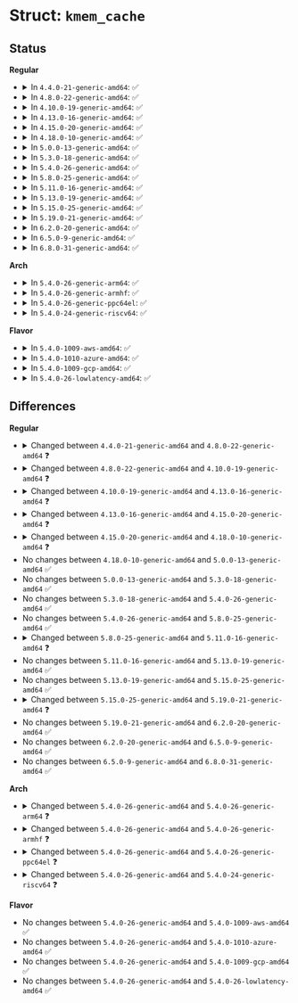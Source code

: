 # Struct: <code>kmem_cache</code>

## Status
<b>Regular</b>
<ul>
<li>
<details>
<summary>In <code>4.4.0-21-generic-amd64</code>: ✅</summary>

```c
struct kmem_cache {
    struct kmem_cache_cpu * cpu_slab;
    long unsigned int flags;
    long unsigned int min_partial;
    int size;
    int object_size;
    int offset;
    int cpu_partial;
    struct kmem_cache_order_objects oo;
    struct kmem_cache_order_objects max;
    struct kmem_cache_order_objects min;
    gfp_t allocflags;
    int refcount;
    void (*)(void *) ctor;
    int inuse;
    int align;
    int reserved;
    const char * name;
    struct list_head list;
    struct kobject kobj;
    struct memcg_cache_params memcg_params;
    int max_attr_size;
    struct kset * memcg_kset;
    int remote_node_defrag_ratio;
    struct kmem_cache_node *[64] node;
}
```
</details>
</li>
<li>
<details>
<summary>In <code>4.8.0-22-generic-amd64</code>: ✅</summary>

```c
struct kmem_cache {
    struct kmem_cache_cpu * cpu_slab;
    long unsigned int flags;
    long unsigned int min_partial;
    int size;
    int object_size;
    int offset;
    int cpu_partial;
    struct kmem_cache_order_objects oo;
    struct kmem_cache_order_objects max;
    struct kmem_cache_order_objects min;
    gfp_t allocflags;
    int refcount;
    void (*)(void *) ctor;
    int inuse;
    int align;
    int reserved;
    const char * name;
    struct list_head list;
    int red_left_pad;
    struct kobject kobj;
    struct memcg_cache_params memcg_params;
    int max_attr_size;
    struct kset * memcg_kset;
    int remote_node_defrag_ratio;
    unsigned int * random_seq;
    struct kmem_cache_node *[64] node;
}
```
</details>
</li>
<li>
<details>
<summary>In <code>4.10.0-19-generic-amd64</code>: ✅</summary>

```c
struct kmem_cache {
    struct kmem_cache_cpu * cpu_slab;
    long unsigned int flags;
    long unsigned int min_partial;
    int size;
    int object_size;
    int offset;
    int cpu_partial;
    struct kmem_cache_order_objects oo;
    struct kmem_cache_order_objects max;
    struct kmem_cache_order_objects min;
    gfp_t allocflags;
    int refcount;
    void (*)(void *) ctor;
    int inuse;
    int align;
    int reserved;
    const char * name;
    struct list_head list;
    int red_left_pad;
    struct kobject kobj;
    struct memcg_cache_params memcg_params;
    int max_attr_size;
    struct kset * memcg_kset;
    int remote_node_defrag_ratio;
    unsigned int * random_seq;
    struct kmem_cache_node *[1024] node;
}
```
</details>
</li>
<li>
<details>
<summary>In <code>4.13.0-16-generic-amd64</code>: ✅</summary>

```c
struct kmem_cache {
    struct kmem_cache_cpu * cpu_slab;
    long unsigned int flags;
    long unsigned int min_partial;
    int size;
    int object_size;
    int offset;
    int cpu_partial;
    struct kmem_cache_order_objects oo;
    struct kmem_cache_order_objects max;
    struct kmem_cache_order_objects min;
    gfp_t allocflags;
    int refcount;
    void (*)(void *) ctor;
    int inuse;
    int align;
    int reserved;
    int red_left_pad;
    const char * name;
    struct list_head list;
    struct kobject kobj;
    struct work_struct kobj_remove_work;
    struct memcg_cache_params memcg_params;
    int max_attr_size;
    struct kset * memcg_kset;
    int remote_node_defrag_ratio;
    unsigned int * random_seq;
    struct kmem_cache_node *[1024] node;
}
```
</details>
</li>
<li>
<details>
<summary>In <code>4.15.0-20-generic-amd64</code>: ✅</summary>

```c
struct kmem_cache {
    struct kmem_cache_cpu * cpu_slab;
    slab_flags_t flags;
    long unsigned int min_partial;
    int size;
    int object_size;
    int offset;
    int cpu_partial;
    struct kmem_cache_order_objects oo;
    struct kmem_cache_order_objects max;
    struct kmem_cache_order_objects min;
    gfp_t allocflags;
    int refcount;
    void (*)(void *) ctor;
    int inuse;
    int align;
    int reserved;
    int red_left_pad;
    const char * name;
    struct list_head list;
    struct kobject kobj;
    struct work_struct kobj_remove_work;
    struct memcg_cache_params memcg_params;
    int max_attr_size;
    struct kset * memcg_kset;
    long unsigned int random;
    int remote_node_defrag_ratio;
    unsigned int * random_seq;
    struct kmem_cache_node *[1024] node;
}
```
</details>
</li>
<li>
<details>
<summary>In <code>4.18.0-10-generic-amd64</code>: ✅</summary>

```c
struct kmem_cache {
    struct kmem_cache_cpu * cpu_slab;
    slab_flags_t flags;
    long unsigned int min_partial;
    unsigned int size;
    unsigned int object_size;
    unsigned int offset;
    unsigned int cpu_partial;
    struct kmem_cache_order_objects oo;
    struct kmem_cache_order_objects max;
    struct kmem_cache_order_objects min;
    gfp_t allocflags;
    int refcount;
    void (*)(void *) ctor;
    unsigned int inuse;
    unsigned int align;
    unsigned int red_left_pad;
    const char * name;
    struct list_head list;
    struct kobject kobj;
    struct work_struct kobj_remove_work;
    struct memcg_cache_params memcg_params;
    unsigned int max_attr_size;
    struct kset * memcg_kset;
    long unsigned int random;
    unsigned int remote_node_defrag_ratio;
    unsigned int * random_seq;
    unsigned int useroffset;
    unsigned int usersize;
    struct kmem_cache_node *[1024] node;
}
```
</details>
</li>
<li>
<details>
<summary>In <code>5.0.0-13-generic-amd64</code>: ✅</summary>

```c
struct kmem_cache {
    struct kmem_cache_cpu * cpu_slab;
    slab_flags_t flags;
    long unsigned int min_partial;
    unsigned int size;
    unsigned int object_size;
    unsigned int offset;
    unsigned int cpu_partial;
    struct kmem_cache_order_objects oo;
    struct kmem_cache_order_objects max;
    struct kmem_cache_order_objects min;
    gfp_t allocflags;
    int refcount;
    void (*)(void *) ctor;
    unsigned int inuse;
    unsigned int align;
    unsigned int red_left_pad;
    const char * name;
    struct list_head list;
    struct kobject kobj;
    struct work_struct kobj_remove_work;
    struct memcg_cache_params memcg_params;
    unsigned int max_attr_size;
    struct kset * memcg_kset;
    long unsigned int random;
    unsigned int remote_node_defrag_ratio;
    unsigned int * random_seq;
    unsigned int useroffset;
    unsigned int usersize;
    struct kmem_cache_node *[1024] node;
}
```
</details>
</li>
<li>
<details>
<summary>In <code>5.3.0-18-generic-amd64</code>: ✅</summary>

```c
struct kmem_cache {
    struct kmem_cache_cpu * cpu_slab;
    slab_flags_t flags;
    long unsigned int min_partial;
    unsigned int size;
    unsigned int object_size;
    unsigned int offset;
    unsigned int cpu_partial;
    struct kmem_cache_order_objects oo;
    struct kmem_cache_order_objects max;
    struct kmem_cache_order_objects min;
    gfp_t allocflags;
    int refcount;
    void (*)(void *) ctor;
    unsigned int inuse;
    unsigned int align;
    unsigned int red_left_pad;
    const char * name;
    struct list_head list;
    struct kobject kobj;
    struct work_struct kobj_remove_work;
    struct memcg_cache_params memcg_params;
    unsigned int max_attr_size;
    struct kset * memcg_kset;
    long unsigned int random;
    unsigned int remote_node_defrag_ratio;
    unsigned int * random_seq;
    unsigned int useroffset;
    unsigned int usersize;
    struct kmem_cache_node *[1024] node;
}
```
</details>
</li>
<li>
<details>
<summary>In <code>5.4.0-26-generic-amd64</code>: ✅</summary>

```c
struct kmem_cache {
    struct kmem_cache_cpu * cpu_slab;
    slab_flags_t flags;
    long unsigned int min_partial;
    unsigned int size;
    unsigned int object_size;
    unsigned int offset;
    unsigned int cpu_partial;
    struct kmem_cache_order_objects oo;
    struct kmem_cache_order_objects max;
    struct kmem_cache_order_objects min;
    gfp_t allocflags;
    int refcount;
    void (*)(void *) ctor;
    unsigned int inuse;
    unsigned int align;
    unsigned int red_left_pad;
    const char * name;
    struct list_head list;
    struct kobject kobj;
    struct work_struct kobj_remove_work;
    struct memcg_cache_params memcg_params;
    unsigned int max_attr_size;
    struct kset * memcg_kset;
    long unsigned int random;
    unsigned int remote_node_defrag_ratio;
    unsigned int * random_seq;
    unsigned int useroffset;
    unsigned int usersize;
    struct kmem_cache_node *[1024] node;
}
```
</details>
</li>
<li>
<details>
<summary>In <code>5.8.0-25-generic-amd64</code>: ✅</summary>

```c
struct kmem_cache {
    struct kmem_cache_cpu * cpu_slab;
    slab_flags_t flags;
    long unsigned int min_partial;
    unsigned int size;
    unsigned int object_size;
    unsigned int offset;
    unsigned int cpu_partial;
    struct kmem_cache_order_objects oo;
    struct kmem_cache_order_objects max;
    struct kmem_cache_order_objects min;
    gfp_t allocflags;
    int refcount;
    void (*)(void *) ctor;
    unsigned int inuse;
    unsigned int align;
    unsigned int red_left_pad;
    const char * name;
    struct list_head list;
    struct kobject kobj;
    struct work_struct kobj_remove_work;
    struct memcg_cache_params memcg_params;
    unsigned int max_attr_size;
    struct kset * memcg_kset;
    long unsigned int random;
    unsigned int remote_node_defrag_ratio;
    unsigned int * random_seq;
    unsigned int useroffset;
    unsigned int usersize;
    struct kmem_cache_node *[1024] node;
}
```
</details>
</li>
<li>
<details>
<summary>In <code>5.11.0-16-generic-amd64</code>: ✅</summary>

```c
struct kmem_cache {
    struct kmem_cache_cpu * cpu_slab;
    slab_flags_t flags;
    long unsigned int min_partial;
    unsigned int size;
    unsigned int object_size;
    struct reciprocal_value reciprocal_size;
    unsigned int offset;
    unsigned int cpu_partial;
    struct kmem_cache_order_objects oo;
    struct kmem_cache_order_objects max;
    struct kmem_cache_order_objects min;
    gfp_t allocflags;
    int refcount;
    void (*)(void *) ctor;
    unsigned int inuse;
    unsigned int align;
    unsigned int red_left_pad;
    const char * name;
    struct list_head list;
    struct kobject kobj;
    long unsigned int random;
    unsigned int remote_node_defrag_ratio;
    unsigned int * random_seq;
    unsigned int useroffset;
    unsigned int usersize;
    struct kmem_cache_node *[1024] node;
}
```
</details>
</li>
<li>
<details>
<summary>In <code>5.13.0-19-generic-amd64</code>: ✅</summary>

```c
struct kmem_cache {
    struct kmem_cache_cpu * cpu_slab;
    slab_flags_t flags;
    long unsigned int min_partial;
    unsigned int size;
    unsigned int object_size;
    struct reciprocal_value reciprocal_size;
    unsigned int offset;
    unsigned int cpu_partial;
    struct kmem_cache_order_objects oo;
    struct kmem_cache_order_objects max;
    struct kmem_cache_order_objects min;
    gfp_t allocflags;
    int refcount;
    void (*)(void *) ctor;
    unsigned int inuse;
    unsigned int align;
    unsigned int red_left_pad;
    const char * name;
    struct list_head list;
    struct kobject kobj;
    long unsigned int random;
    unsigned int remote_node_defrag_ratio;
    unsigned int * random_seq;
    unsigned int useroffset;
    unsigned int usersize;
    struct kmem_cache_node *[1024] node;
}
```
</details>
</li>
<li>
<details>
<summary>In <code>5.15.0-25-generic-amd64</code>: ✅</summary>

```c
struct kmem_cache {
    struct kmem_cache_cpu * cpu_slab;
    slab_flags_t flags;
    long unsigned int min_partial;
    unsigned int size;
    unsigned int object_size;
    struct reciprocal_value reciprocal_size;
    unsigned int offset;
    unsigned int cpu_partial;
    struct kmem_cache_order_objects oo;
    struct kmem_cache_order_objects max;
    struct kmem_cache_order_objects min;
    gfp_t allocflags;
    int refcount;
    void (*)(void *) ctor;
    unsigned int inuse;
    unsigned int align;
    unsigned int red_left_pad;
    const char * name;
    struct list_head list;
    struct kobject kobj;
    long unsigned int random;
    unsigned int remote_node_defrag_ratio;
    unsigned int * random_seq;
    unsigned int useroffset;
    unsigned int usersize;
    struct kmem_cache_node *[1024] node;
}
```
</details>
</li>
<li>
<details>
<summary>In <code>5.19.0-21-generic-amd64</code>: ✅</summary>

```c
struct kmem_cache {
    struct kmem_cache_cpu * cpu_slab;
    slab_flags_t flags;
    long unsigned int min_partial;
    unsigned int size;
    unsigned int object_size;
    struct reciprocal_value reciprocal_size;
    unsigned int offset;
    unsigned int cpu_partial;
    unsigned int cpu_partial_slabs;
    struct kmem_cache_order_objects oo;
    struct kmem_cache_order_objects min;
    gfp_t allocflags;
    int refcount;
    void (*)(void *) ctor;
    unsigned int inuse;
    unsigned int align;
    unsigned int red_left_pad;
    const char * name;
    struct list_head list;
    struct kobject kobj;
    long unsigned int random;
    unsigned int remote_node_defrag_ratio;
    unsigned int * random_seq;
    unsigned int useroffset;
    unsigned int usersize;
    struct kmem_cache_node *[1024] node;
}
```
</details>
</li>
<li>
<details>
<summary>In <code>6.2.0-20-generic-amd64</code>: ✅</summary>

```c
struct kmem_cache {
    struct kmem_cache_cpu * cpu_slab;
    slab_flags_t flags;
    long unsigned int min_partial;
    unsigned int size;
    unsigned int object_size;
    struct reciprocal_value reciprocal_size;
    unsigned int offset;
    unsigned int cpu_partial;
    unsigned int cpu_partial_slabs;
    struct kmem_cache_order_objects oo;
    struct kmem_cache_order_objects min;
    gfp_t allocflags;
    int refcount;
    void (*)(void *) ctor;
    unsigned int inuse;
    unsigned int align;
    unsigned int red_left_pad;
    const char * name;
    struct list_head list;
    struct kobject kobj;
    long unsigned int random;
    unsigned int remote_node_defrag_ratio;
    unsigned int * random_seq;
    unsigned int useroffset;
    unsigned int usersize;
    struct kmem_cache_node *[1024] node;
}
```
</details>
</li>
<li>
<details>
<summary>In <code>6.5.0-9-generic-amd64</code>: ✅</summary>

```c
struct kmem_cache {
    struct kmem_cache_cpu * cpu_slab;
    slab_flags_t flags;
    long unsigned int min_partial;
    unsigned int size;
    unsigned int object_size;
    struct reciprocal_value reciprocal_size;
    unsigned int offset;
    unsigned int cpu_partial;
    unsigned int cpu_partial_slabs;
    struct kmem_cache_order_objects oo;
    struct kmem_cache_order_objects min;
    gfp_t allocflags;
    int refcount;
    void (*)(void *) ctor;
    unsigned int inuse;
    unsigned int align;
    unsigned int red_left_pad;
    const char * name;
    struct list_head list;
    struct kobject kobj;
    long unsigned int random;
    unsigned int remote_node_defrag_ratio;
    unsigned int * random_seq;
    unsigned int useroffset;
    unsigned int usersize;
    struct kmem_cache_node *[1024] node;
}
```
</details>
</li>
<li>
<details>
<summary>In <code>6.8.0-31-generic-amd64</code>: ✅</summary>

```c
struct kmem_cache {
    struct kmem_cache_cpu * cpu_slab;
    slab_flags_t flags;
    long unsigned int min_partial;
    unsigned int size;
    unsigned int object_size;
    struct reciprocal_value reciprocal_size;
    unsigned int offset;
    unsigned int cpu_partial;
    unsigned int cpu_partial_slabs;
    struct kmem_cache_order_objects oo;
    struct kmem_cache_order_objects min;
    gfp_t allocflags;
    int refcount;
    void (*)(void *) ctor;
    unsigned int inuse;
    unsigned int align;
    unsigned int red_left_pad;
    const char * name;
    struct list_head list;
    struct kobject kobj;
    long unsigned int random;
    unsigned int remote_node_defrag_ratio;
    unsigned int * random_seq;
    unsigned int useroffset;
    unsigned int usersize;
    struct kmem_cache_node *[1024] node;
}
```
</details>
</li>
</ul>
<b>Arch</b>
<ul>
<li>
<details>
<summary>In <code>5.4.0-26-generic-arm64</code>: ✅</summary>

```c
struct kmem_cache {
    struct kmem_cache_cpu * cpu_slab;
    slab_flags_t flags;
    long unsigned int min_partial;
    unsigned int size;
    unsigned int object_size;
    unsigned int offset;
    unsigned int cpu_partial;
    struct kmem_cache_order_objects oo;
    struct kmem_cache_order_objects max;
    struct kmem_cache_order_objects min;
    gfp_t allocflags;
    int refcount;
    void (*)(void *) ctor;
    unsigned int inuse;
    unsigned int align;
    unsigned int red_left_pad;
    const char * name;
    struct list_head list;
    struct kobject kobj;
    struct work_struct kobj_remove_work;
    struct memcg_cache_params memcg_params;
    unsigned int max_attr_size;
    struct kset * memcg_kset;
    long unsigned int random;
    unsigned int remote_node_defrag_ratio;
    unsigned int * random_seq;
    unsigned int useroffset;
    unsigned int usersize;
    struct kmem_cache_node *[64] node;
}
```
</details>
</li>
<li>
<details>
<summary>In <code>5.4.0-26-generic-armhf</code>: ✅</summary>

```c
struct kmem_cache {
    struct kmem_cache_cpu * cpu_slab;
    slab_flags_t flags;
    long unsigned int min_partial;
    unsigned int size;
    unsigned int object_size;
    unsigned int offset;
    unsigned int cpu_partial;
    struct kmem_cache_order_objects oo;
    struct kmem_cache_order_objects max;
    struct kmem_cache_order_objects min;
    gfp_t allocflags;
    int refcount;
    void (*)(void *) ctor;
    unsigned int inuse;
    unsigned int align;
    unsigned int red_left_pad;
    const char * name;
    struct list_head list;
    struct kobject kobj;
    struct work_struct kobj_remove_work;
    struct memcg_cache_params memcg_params;
    unsigned int max_attr_size;
    struct kset * memcg_kset;
    long unsigned int random;
    unsigned int * random_seq;
    unsigned int useroffset;
    unsigned int usersize;
    struct kmem_cache_node *[1] node;
}
```
</details>
</li>
<li>
<details>
<summary>In <code>5.4.0-26-generic-ppc64el</code>: ✅</summary>

```c
struct kmem_cache {
    struct kmem_cache_cpu * cpu_slab;
    slab_flags_t flags;
    long unsigned int min_partial;
    unsigned int size;
    unsigned int object_size;
    unsigned int offset;
    unsigned int cpu_partial;
    struct kmem_cache_order_objects oo;
    struct kmem_cache_order_objects max;
    struct kmem_cache_order_objects min;
    gfp_t allocflags;
    int refcount;
    void (*)(void *) ctor;
    unsigned int inuse;
    unsigned int align;
    unsigned int red_left_pad;
    const char * name;
    struct list_head list;
    struct kobject kobj;
    struct work_struct kobj_remove_work;
    struct memcg_cache_params memcg_params;
    unsigned int max_attr_size;
    struct kset * memcg_kset;
    long unsigned int random;
    unsigned int remote_node_defrag_ratio;
    unsigned int * random_seq;
    unsigned int useroffset;
    unsigned int usersize;
    struct kmem_cache_node *[256] node;
}
```
</details>
</li>
<li>
<details>
<summary>In <code>5.4.0-24-generic-riscv64</code>: ✅</summary>

```c
struct kmem_cache {
    struct kmem_cache_cpu * cpu_slab;
    slab_flags_t flags;
    long unsigned int min_partial;
    unsigned int size;
    unsigned int object_size;
    unsigned int offset;
    unsigned int cpu_partial;
    struct kmem_cache_order_objects oo;
    struct kmem_cache_order_objects max;
    struct kmem_cache_order_objects min;
    gfp_t allocflags;
    int refcount;
    void (*)(void *) ctor;
    unsigned int inuse;
    unsigned int align;
    unsigned int red_left_pad;
    const char * name;
    struct list_head list;
    struct kobject kobj;
    struct work_struct kobj_remove_work;
    struct memcg_cache_params memcg_params;
    unsigned int max_attr_size;
    struct kset * memcg_kset;
    long unsigned int random;
    unsigned int * random_seq;
    unsigned int useroffset;
    unsigned int usersize;
    struct kmem_cache_node *[1] node;
}
```
</details>
</li>
</ul>
<b>Flavor</b>
<ul>
<li>
<details>
<summary>In <code>5.4.0-1009-aws-amd64</code>: ✅</summary>

```c
struct kmem_cache {
    struct kmem_cache_cpu * cpu_slab;
    slab_flags_t flags;
    long unsigned int min_partial;
    unsigned int size;
    unsigned int object_size;
    unsigned int offset;
    unsigned int cpu_partial;
    struct kmem_cache_order_objects oo;
    struct kmem_cache_order_objects max;
    struct kmem_cache_order_objects min;
    gfp_t allocflags;
    int refcount;
    void (*)(void *) ctor;
    unsigned int inuse;
    unsigned int align;
    unsigned int red_left_pad;
    const char * name;
    struct list_head list;
    struct kobject kobj;
    struct work_struct kobj_remove_work;
    struct memcg_cache_params memcg_params;
    unsigned int max_attr_size;
    struct kset * memcg_kset;
    long unsigned int random;
    unsigned int remote_node_defrag_ratio;
    unsigned int * random_seq;
    unsigned int useroffset;
    unsigned int usersize;
    struct kmem_cache_node *[1024] node;
}
```
</details>
</li>
<li>
<details>
<summary>In <code>5.4.0-1010-azure-amd64</code>: ✅</summary>

```c
struct kmem_cache {
    struct kmem_cache_cpu * cpu_slab;
    slab_flags_t flags;
    long unsigned int min_partial;
    unsigned int size;
    unsigned int object_size;
    unsigned int offset;
    unsigned int cpu_partial;
    struct kmem_cache_order_objects oo;
    struct kmem_cache_order_objects max;
    struct kmem_cache_order_objects min;
    gfp_t allocflags;
    int refcount;
    void (*)(void *) ctor;
    unsigned int inuse;
    unsigned int align;
    unsigned int red_left_pad;
    const char * name;
    struct list_head list;
    struct kobject kobj;
    struct work_struct kobj_remove_work;
    struct memcg_cache_params memcg_params;
    unsigned int max_attr_size;
    struct kset * memcg_kset;
    long unsigned int random;
    unsigned int remote_node_defrag_ratio;
    unsigned int * random_seq;
    unsigned int useroffset;
    unsigned int usersize;
    struct kmem_cache_node *[1024] node;
}
```
</details>
</li>
<li>
<details>
<summary>In <code>5.4.0-1009-gcp-amd64</code>: ✅</summary>

```c
struct kmem_cache {
    struct kmem_cache_cpu * cpu_slab;
    slab_flags_t flags;
    long unsigned int min_partial;
    unsigned int size;
    unsigned int object_size;
    unsigned int offset;
    unsigned int cpu_partial;
    struct kmem_cache_order_objects oo;
    struct kmem_cache_order_objects max;
    struct kmem_cache_order_objects min;
    gfp_t allocflags;
    int refcount;
    void (*)(void *) ctor;
    unsigned int inuse;
    unsigned int align;
    unsigned int red_left_pad;
    const char * name;
    struct list_head list;
    struct kobject kobj;
    struct work_struct kobj_remove_work;
    struct memcg_cache_params memcg_params;
    unsigned int max_attr_size;
    struct kset * memcg_kset;
    long unsigned int random;
    unsigned int remote_node_defrag_ratio;
    unsigned int * random_seq;
    unsigned int useroffset;
    unsigned int usersize;
    struct kmem_cache_node *[1024] node;
}
```
</details>
</li>
<li>
<details>
<summary>In <code>5.4.0-26-lowlatency-amd64</code>: ✅</summary>

```c
struct kmem_cache {
    struct kmem_cache_cpu * cpu_slab;
    slab_flags_t flags;
    long unsigned int min_partial;
    unsigned int size;
    unsigned int object_size;
    unsigned int offset;
    unsigned int cpu_partial;
    struct kmem_cache_order_objects oo;
    struct kmem_cache_order_objects max;
    struct kmem_cache_order_objects min;
    gfp_t allocflags;
    int refcount;
    void (*)(void *) ctor;
    unsigned int inuse;
    unsigned int align;
    unsigned int red_left_pad;
    const char * name;
    struct list_head list;
    struct kobject kobj;
    struct work_struct kobj_remove_work;
    struct memcg_cache_params memcg_params;
    unsigned int max_attr_size;
    struct kset * memcg_kset;
    long unsigned int random;
    unsigned int remote_node_defrag_ratio;
    unsigned int * random_seq;
    unsigned int useroffset;
    unsigned int usersize;
    struct kmem_cache_node *[1024] node;
}
```
</details>
</li>
</ul>

## Differences
<b>Regular</b>
<ul>
<li>
<details>
<summary>Changed between <code>4.4.0-21-generic-amd64</code> and <code>4.8.0-22-generic-amd64</code> ❓</summary>
<ul>
<li>
<b>Field added. </b>
<code>int red_left_pad</code>
</li>
<li>
<b>Field added. </b>
<code>unsigned int * random_seq</code>
</li>
</ul>
</details>
</li>
<li>
<details>
<summary>Changed between <code>4.8.0-22-generic-amd64</code> and <code>4.10.0-19-generic-amd64</code> ❓</summary>
<ul>
<li>
<b>Field type changed. </b>
<code>struct kmem_cache_node *[64] node</code> ➡️ <code>struct kmem_cache_node *[1024] node</code>
</li>
</ul>
</details>
</li>
<li>
<details>
<summary>Changed between <code>4.10.0-19-generic-amd64</code> and <code>4.13.0-16-generic-amd64</code> ❓</summary>
<ul>
<li>
<b>Field added. </b>
<code>struct work_struct kobj_remove_work</code>
</li>
</ul>
</details>
</li>
<li>
<details>
<summary>Changed between <code>4.13.0-16-generic-amd64</code> and <code>4.15.0-20-generic-amd64</code> ❓</summary>
<ul>
<li>
<b>Field added. </b>
<code>long unsigned int random</code>
</li>
<li>
<b>Field type changed. </b>
<code>long unsigned int flags</code> ➡️ <code>slab_flags_t flags</code>
</li>
</ul>
</details>
</li>
<li>
<details>
<summary>Changed between <code>4.15.0-20-generic-amd64</code> and <code>4.18.0-10-generic-amd64</code> ❓</summary>
<ul>
<li>
<b>Field added. </b>
<code>unsigned int useroffset</code>
</li>
<li>
<b>Field added. </b>
<code>unsigned int usersize</code>
</li>
<li>
<b>Field removed. </b>
<code>int reserved</code>
</li>
<li>
<b>Field type changed. </b>
<code>int size</code> ➡️ <code>unsigned int size</code>
</li>
<li>
<b>Field type changed. </b>
<code>int object_size</code> ➡️ <code>unsigned int object_size</code>
</li>
<li>
<b>Field type changed. </b>
<code>int offset</code> ➡️ <code>unsigned int offset</code>
</li>
<li>
<b>Field type changed. </b>
<code>int cpu_partial</code> ➡️ <code>unsigned int cpu_partial</code>
</li>
<li>
<b>Field type changed. </b>
<code>int inuse</code> ➡️ <code>unsigned int inuse</code>
</li>
<li>
<b>Field type changed. </b>
<code>int align</code> ➡️ <code>unsigned int align</code>
</li>
<li>
<b>Field type changed. </b>
<code>int red_left_pad</code> ➡️ <code>unsigned int red_left_pad</code>
</li>
<li>
<b>Field type changed. </b>
<code>int max_attr_size</code> ➡️ <code>unsigned int max_attr_size</code>
</li>
<li>
<b>Field type changed. </b>
<code>int remote_node_defrag_ratio</code> ➡️ <code>unsigned int remote_node_defrag_ratio</code>
</li>
</ul>
</details>
</li>
<li>
No changes between <code>4.18.0-10-generic-amd64</code> and <code>5.0.0-13-generic-amd64</code> ✅
</li>
<li>
No changes between <code>5.0.0-13-generic-amd64</code> and <code>5.3.0-18-generic-amd64</code> ✅
</li>
<li>
No changes between <code>5.3.0-18-generic-amd64</code> and <code>5.4.0-26-generic-amd64</code> ✅
</li>
<li>
No changes between <code>5.4.0-26-generic-amd64</code> and <code>5.8.0-25-generic-amd64</code> ✅
</li>
<li>
<details>
<summary>Changed between <code>5.8.0-25-generic-amd64</code> and <code>5.11.0-16-generic-amd64</code> ❓</summary>
<ul>
<li>
<b>Field added. </b>
<code>struct reciprocal_value reciprocal_size</code>
</li>
<li>
<b>Field removed. </b>
<code>struct work_struct kobj_remove_work</code>
</li>
<li>
<b>Field removed. </b>
<code>struct memcg_cache_params memcg_params</code>
</li>
<li>
<b>Field removed. </b>
<code>unsigned int max_attr_size</code>
</li>
<li>
<b>Field removed. </b>
<code>struct kset * memcg_kset</code>
</li>
</ul>
</details>
</li>
<li>
No changes between <code>5.11.0-16-generic-amd64</code> and <code>5.13.0-19-generic-amd64</code> ✅
</li>
<li>
No changes between <code>5.13.0-19-generic-amd64</code> and <code>5.15.0-25-generic-amd64</code> ✅
</li>
<li>
<details>
<summary>Changed between <code>5.15.0-25-generic-amd64</code> and <code>5.19.0-21-generic-amd64</code> ❓</summary>
<ul>
<li>
<b>Field added. </b>
<code>unsigned int cpu_partial_slabs</code>
</li>
<li>
<b>Field removed. </b>
<code>struct kmem_cache_order_objects max</code>
</li>
</ul>
</details>
</li>
<li>
No changes between <code>5.19.0-21-generic-amd64</code> and <code>6.2.0-20-generic-amd64</code> ✅
</li>
<li>
No changes between <code>6.2.0-20-generic-amd64</code> and <code>6.5.0-9-generic-amd64</code> ✅
</li>
<li>
No changes between <code>6.5.0-9-generic-amd64</code> and <code>6.8.0-31-generic-amd64</code> ✅
</li>
</ul>
<b>Arch</b>
<ul>
<li>
<details>
<summary>Changed between <code>5.4.0-26-generic-amd64</code> and <code>5.4.0-26-generic-arm64</code> ❓</summary>
<ul>
<li>
<b>Field type changed. </b>
<code>struct kmem_cache_node *[1024] node</code> ➡️ <code>struct kmem_cache_node *[64] node</code>
</li>
</ul>
</details>
</li>
<li>
<details>
<summary>Changed between <code>5.4.0-26-generic-amd64</code> and <code>5.4.0-26-generic-armhf</code> ❓</summary>
<ul>
<li>
<b>Field removed. </b>
<code>unsigned int remote_node_defrag_ratio</code>
</li>
<li>
<b>Field type changed. </b>
<code>struct kmem_cache_node *[1024] node</code> ➡️ <code>struct kmem_cache_node *[1] node</code>
</li>
</ul>
</details>
</li>
<li>
<details>
<summary>Changed between <code>5.4.0-26-generic-amd64</code> and <code>5.4.0-26-generic-ppc64el</code> ❓</summary>
<ul>
<li>
<b>Field type changed. </b>
<code>struct kmem_cache_node *[1024] node</code> ➡️ <code>struct kmem_cache_node *[256] node</code>
</li>
</ul>
</details>
</li>
<li>
<details>
<summary>Changed between <code>5.4.0-26-generic-amd64</code> and <code>5.4.0-24-generic-riscv64</code> ❓</summary>
<ul>
<li>
<b>Field removed. </b>
<code>unsigned int remote_node_defrag_ratio</code>
</li>
<li>
<b>Field type changed. </b>
<code>struct kmem_cache_node *[1024] node</code> ➡️ <code>struct kmem_cache_node *[1] node</code>
</li>
</ul>
</details>
</li>
</ul>
<b>Flavor</b>
<ul>
<li>
No changes between <code>5.4.0-26-generic-amd64</code> and <code>5.4.0-1009-aws-amd64</code> ✅
</li>
<li>
No changes between <code>5.4.0-26-generic-amd64</code> and <code>5.4.0-1010-azure-amd64</code> ✅
</li>
<li>
No changes between <code>5.4.0-26-generic-amd64</code> and <code>5.4.0-1009-gcp-amd64</code> ✅
</li>
<li>
No changes between <code>5.4.0-26-generic-amd64</code> and <code>5.4.0-26-lowlatency-amd64</code> ✅
</li>
</ul>
